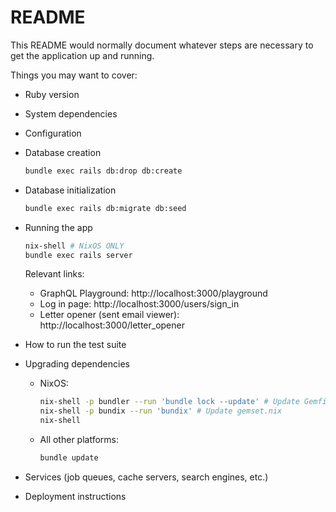 # README

This README would normally document whatever steps are necessary to get the
application up and running.

Things you may want to cover:

* Ruby version

* System dependencies

* Configuration

* Database creation

    ```bash
    bundle exec rails db:drop db:create
    ```
* Database initialization


    ```bash
    bundle exec rails db:migrate db:seed
    ```

* Running the app

    ```bash
    nix-shell # NixOS ONLY
    bundle exec rails server
    ```

    Relevant links:

    * GraphQL Playground: http://localhost:3000/playground
    * Log in page: http://localhost:3000/users/sign_in
    * Letter opener (sent email viewer): http://localhost:3000/letter_opener

* How to run the test suite

* Upgrading dependencies

    * NixOS:

        ```bash
        nix-shell -p bundler --run 'bundle lock --update' # Update Gemfile.lock
        nix-shell -p bundix --run 'bundix' # Update gemset.nix
        nix-shell
        ```

    * All other platforms:

        ```bash
        bundle update
        ```

* Services (job queues, cache servers, search engines, etc.)

* Deployment instructions

